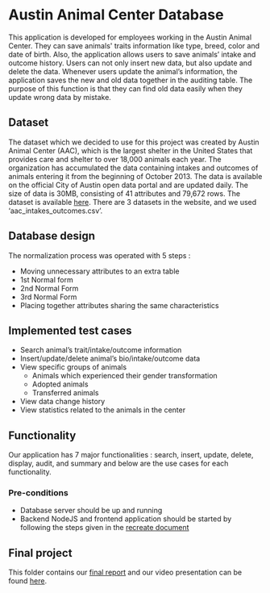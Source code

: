 # Austin Animal Center Database
This application is developed for employees working in the Austin Animal Center. They can save animals' traits information like type, breed, color and date of birth. Also, the application allows users to save animals’ intake and outcome history. Users can not only insert new data, but also update and delete the data. Whenever users update the animal’s information, the application
saves the new and old data together in the auditing table. The purpose of this function is that
they can find old data easily when they update wrong data by mistake.

## Dataset
The dataset which we decided to use for this project was created by Austin Animal Center (AAC), which is the largest shelter in the United States that provides care and shelter to over 18,000 animals each year. The organization has accumulated the data containing intakes and outcomes of animals entering it from the beginning of October 2013. The data is available on the official City of Austin open data portal and are updated daily. The size of data is 30MB, consisting of 41 attributes and 79,672 rows. The dataset is available [here](https://www.kaggle.com/aaronschlegel/austin-animal-center-shelter-intakes-and-outcomes?select=aac_intakes_outcomes.csv). There are 3 datasets in the website, and we used ‘aac_intakes_outcomes.csv’.


## Database design
The normalization process was operated with 5 steps :
* Moving unnecessary attributes to an extra table
* 1st Normal form
* 2nd Normal Form
* 3rd Normal Form
* Placing together attributes sharing the same characteristics

## Implemented test cases
* Search animal’s trait/intake/outcome information
* Insert/update/delete animal’s bio/intake/outcome data
* View specific groups of animals
  * Animals which experienced their gender transformation
  * Adopted animals
  * Transferred animals
* View data change history
* View statistics related to the animals in the center

## Functionality
Our application has 7 major functionalities : search, insert, update, delete, display, audit, and
summary and below are the use cases for each functionality.

### Pre-conditions
* Database server should be up and running
* Backend NodeJS and frontend application should be started by following the steps given in the [recreate document]()

## Final project
This folder contains our [final report](https://github.com/meenams/Austin-Animal-Center-Database/blob/main/report/Project%20Report.pdf) and our video presentation can be found [here](https://www.youtube.com/watch?v=r1ftB8UKpVg).

